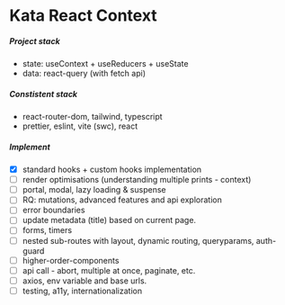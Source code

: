 # Kata React Context

##### Project stack

-   state: useContext + useReducers + useState
-   data: react-query (with fetch api)

##### Constistent stack

-   react-router-dom, tailwind, typescript
-   prettier, eslint, vite (swc), react

##### Implement

-   [x] standard hooks + custom hooks implementation
-   [ ] render optimisations (understanding multiple prints - context)
-   [ ] portal, modal, lazy loading & suspense
-   [ ] RQ: mutations, advanced features and api exploration
-   [ ] error boundaries
-   [ ] update metadata (title) based on current page.
-   [ ] forms, timers
-   [ ] nested sub-routes with layout, dynamic routing, queryparams, auth-guard
-   [ ] higher-order-components
-   [ ] api call - abort, multiple at once, paginate, etc.
-   [ ] axios, env variable and base urls.
-   [ ] testing, a11y, internationalization
